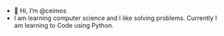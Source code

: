 - 👋 Hi, I’m @ceimos
- I am learning computer science and I like solving problems. Currently I am learning to Code using Python.

